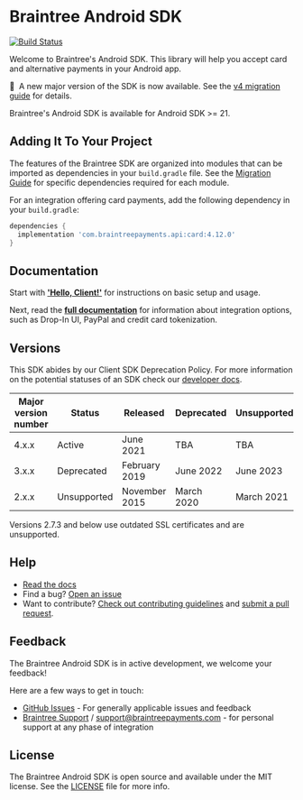 # Braintree Android SDK

[![Build Status](https://travis-ci.org/braintree/braintree_android.svg?branch=master)](https://travis-ci.org/braintree/braintree_android)

Welcome to Braintree's Android SDK. This library will help you accept card and alternative payments in your Android app.

:mega:&nbsp;&nbsp;A new major version of the SDK is now available. See the [v4 migration guide](v4_MIGRATION_GUIDE.md) for details.

Braintree's Android SDK is available for Android SDK >= 21.

## Adding It To Your Project

The features of the Braintree SDK are organized into modules that can be imported as dependencies in your `build.gradle` file.
See the [Migration Guide](v4.9.0+_MIGRATION_GUIDE.md) for specific dependencies required for each module.

For an integration offering card payments, add the following dependency in your `build.gradle`:

```groovy
dependencies {
  implementation 'com.braintreepayments.api:card:4.12.0'
}
```

## Documentation

Start with [**'Hello, Client!'**](https://developer.paypal.com/braintree/docs/start/hello-client/android/v3) for instructions on basic setup and usage.

Next, read the [**full documentation**](https://developer.paypal.com/braintree/docs/guides/overview) for information about integration options, such as Drop-In UI, PayPal and credit card tokenization.

## Versions

This SDK abides by our Client SDK Deprecation Policy. For more information on the potential statuses of an SDK check our [developer docs](http://developers.braintreepayments.com/guides/client-sdk/deprecation-policy).

| Major version number | Status | Released | Deprecated | Unsupported |
| -------------------- | ------ | -------- | ---------- | ----------- |
| 4.x.x | Active | June 2021 | TBA | TBA |
| 3.x.x | Deprecated | February 2019 | June 2022 | June 2023 |
| 2.x.x | Unsupported | November 2015 | March 2020 | March 2021 |

Versions 2.7.3 and below use outdated SSL certificates and are unsupported.

## Help

* [Read the docs](https://developer.paypal.com/braintree/docs/guides/overview)
* Find a bug? [Open an issue](https://github.com/braintree/braintree_android/issues)
* Want to contribute? [Check out contributing guidelines](CONTRIBUTING.md) and [submit a pull request](https://help.github.com/articles/creating-a-pull-request).

## Feedback

The Braintree Android SDK is in active development, we welcome your feedback!

Here are a few ways to get in touch:

* [GitHub Issues](https://github.com/braintree/braintree_android/issues) - For generally applicable issues and feedback
* [Braintree Support](https://articles.braintreepayments.com/) / [support@braintreepayments.com](mailto:support@braintreepayments.com) -
for personal support at any phase of integration

## License

The Braintree Android SDK is open source and available under the MIT license. See the [LICENSE](LICENSE) file for more info.
